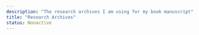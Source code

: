 ```yaml
---
description: "The research archives I am using for my book manuscript"
title: "Research Archives"
status: Nonactive
---
```


